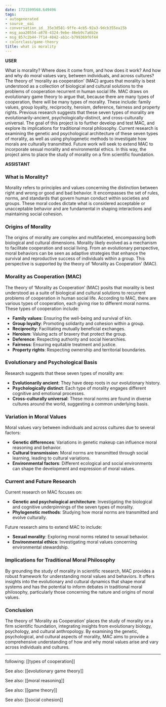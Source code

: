 ```yaml
---
date: 1721599568.649496
tags:
- autogenerated
- source__oai
- conversation_id__35e3d581-9ffe-4cb5-92a3-9dcb355ea15b
- msg_aaa20554-a878-4324-9ebe-46eb9c7a6b2e
- msg_857c2b44-7f14-4042-ab1c-b799369f6f44
- colorclass/game-theory
title: what is morality
---
```


**USER**

What is morality? Where does it come from, and how does it work? And how and why do moral values vary, between individuals, and across cultures? The theory of ‘morality as cooperation’ (MAC) argues that morality is best understood as a collection of biological and cultural solutions to the problems of cooperation recurrent in human social life. MAC draws on evolutionary game theory to argue that, because there are many types of cooperation, there will be many types of morality. These include: family values, group loyalty, reciprocity, heroism, deference, fairness and property rights. Previous research suggests that these seven types of morality are evolutionarily-ancient, psychologically-distinct, and cross-culturally universal. The goal of this project is to further develop and test MAC, and explore its implications for traditional moral philosophy. Current research is examining the genetic and psychological architecture of these seven types of morality, as well as using phylogenetic methods to investigate how morals are culturally transmitted. Future work will seek to extend MAC to incorporate sexual morality and environmental ethics. In this way, the project aims to place the study of morality on a firm scientific foundation.


**ASSISTANT**

### What is Morality?

Morality refers to principles and values concerning the distinction between right and wrong or good and bad behavior. It encompasses the set of rules, norms, and standards that govern human conduct within societies and groups. These moral codes dictate what is considered acceptable or unacceptable behavior and are fundamental in shaping interactions and maintaining social cohesion.

### Origins of Morality

The origins of morality are complex and multifaceted, encompassing both biological and cultural dimensions. Morality likely evolved as a mechanism to facilitate cooperation and social living. From an evolutionary perspective, moral behaviors can be seen as adaptive strategies that enhance the survival and reproductive success of individuals within a group. This perspective is supported by the theory of ‘Morality as Cooperation’ (MAC).

### Morality as Cooperation (MAC)

The theory of ‘Morality as Cooperation’ (MAC) posits that morality is best understood as a suite of biological and cultural solutions to recurrent problems of cooperation in human social life. According to MAC, there are various types of cooperation, each giving rise to different moral norms. These types of cooperation include:

- **Family values**: Ensuring the well-being and survival of kin.
- **Group loyalty**: Promoting solidarity and cohesion within a group.
- **Reciprocity**: Facilitating mutually beneficial exchanges.
- **Heroism**: Valuing acts of bravery that protect the group.
- **Deference**: Respecting authority and social hierarchies.
- **Fairness**: Ensuring equitable treatment and justice.
- **Property rights**: Respecting ownership and territorial boundaries.

### Evolutionary and Psychological Basis

Research suggests that these seven types of morality are:
- **Evolutionarily ancient**: They have deep roots in our evolutionary history.
- **Psychologically distinct**: Each type of morality engages different cognitive and emotional processes.
- **Cross-culturally universal**: These moral norms are found in diverse cultures around the world, suggesting a common underlying basis.

### Variation in Moral Values

Moral values vary between individuals and across cultures due to several factors:
- **Genetic differences**: Variations in genetic makeup can influence moral reasoning and behavior.
- **Cultural transmission**: Moral norms are transmitted through social learning, leading to cultural variations.
- **Environmental factors**: Different ecological and social environments can shape the development and expression of moral values.

### Current and Future Research

Current research on MAC focuses on:
- **Genetic and psychological architecture**: Investigating the biological and cognitive underpinnings of the seven types of morality.
- **Phylogenetic methods**: Studying how moral norms are transmitted and evolve culturally.

Future research aims to extend MAC to include:
- **Sexual morality**: Exploring moral norms related to sexual behavior.
- **Environmental ethics**: Investigating moral values concerning environmental stewardship.

### Implications for Traditional Moral Philosophy

By grounding the study of morality in scientific research, MAC provides a robust framework for understanding moral values and behaviors. It offers insights into the evolutionary and cultural dynamics that shape moral systems and has the potential to inform debates in traditional moral philosophy, particularly those concerning the nature and origins of moral values.

### Conclusion

The theory of ‘Morality as Cooperation’ places the study of morality on a firm scientific foundation, integrating insights from evolutionary biology, psychology, and cultural anthropology. By examining the genetic, psychological, and cultural aspects of morality, MAC aims to provide a comprehensive understanding of how and why moral values arise and vary across individuals and cultures.


---


following: [[types of cooperation]]

See also: [[evolutionary game theory]]


See also: [[moral reasoning]]


See also: [[game theory]]


See also: [[social cohesion]]
